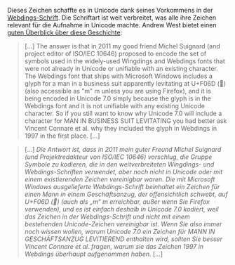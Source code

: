 Dieses Zeichen schaffte es in Unicode dank seines Vorkommens in der
[Webdings-Schrift](https://de.wikipedia.org/wiki/Wingdings). Die Schriftart ist
weit verbreitet, was alle ihre Zeichen relevant für die Aufnahme in Unicode
machte. Andrew West bietet einen [guten Überblick über diese
Geschichte](http://babelstone.blogspot.co.uk/2013/10/whats-new-in-unicode-70.html#1F574):

> […] The answer is that in 2011 my good friend Michel Suignard (and project
> editor of ISO/IEC 10646) proposed to encode the set of symbols used in the
> widely-used Wingdings and Webdings fonts that were not already in Unicode or
> unifiable with an existing character. The Webdings font that ships with
> Microsoft Windows includes a glyph for a man in a business suit apparently
> levitating at U+F06D () (also accessible as "m" m unless you are using
> Firefox), and it is being encoded in Unicode 7.0 simply because the glyph is
> in the Webdings font and it is not unifiable with any existing Unicode
> character. So if you still want to know why Unicode 7.0 will include a
> character for MAN IN BUSINESS SUIT LEVITATING you had better ask Vincent
> Connare et al. why they included the glyph in Webdings in 1997 in the first
> place. […]

> […] _Die Antwort ist, dass in 2011 mein guter Freund Michel Suignard (und
> Projektredakteur von ISO/IEC 10646) vorschlug, die Gruppe Symbole zu
> kodieren, die in den weitverbreiteten Wingdings- und Webdings-Schriften
> verwendet, aber noch nicht in Unicode oder mit einem existierenden Zeichen
> vereinigbar waren. Die mit Microsoft Windows ausgelieferte Webdings-Schrift
> beinhaltet ein Zeichen für einen Mann in einem Geschäftsanzug, der
> offensichtlich schwebt, auf U+F06D () (auch als „m“ m erreichbar, außer wenn
> Sie Firefox verwenden), und es ist einfach deshalb in Unicode 7.0 kodiert,
> weil das Zeichen in der Webdings-Schrift und nicht mit einem bestehenden
> Unicode-Zeichen vereinigbar ist. Wenn Sie also immer noch wissen wollen,
> warum Unicode 7.0 ein Zeichen für MANN IN GESCHÄFTSANZUG LEVITIEREND
> enthalten wird, sollten Sie besser Vincent Connare et al. fragen, warum sie
> das Zeichen 1997 in Webdings überhaupt aufgenommen haben._ […]
